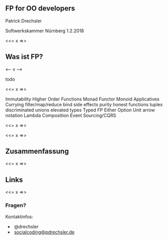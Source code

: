 ## FP for OO developers

Patrick Drechsler

<span class="small">Softwerkskammer Nürnberg 1.2.2018</small>

<<= x =>>

## Was ist FP?

<-- v -->

todo

<!-- ![noborder-fixed](resources/transitive-dependency-1.png) -->

<<= x =>>

<section tagcloud shuffle>
    Immutability
    Higher Order Functions
    Monad
    Functor
    Monoid
    Applicatives
    Currying
    filter/map/reduce
    bind
    side effects
    purity
    honest functions
    tuples
    discriminated unions
    elevated types
    Typed FP
    Either
    Option
    Unit
    arrow notation
    Lambda
    Composition
    Event Sourcing/CQRS
<section>

<<= x =>>

<!-- 
<section tagcloud shuffle>
    <span tagcloud-weight="55">Immutability</span>
    <span tagcloud-weight="40">Higher Order Functions λ</span>
    <span tagcloud-weight="10">Monade</span> <span tagcloud-weight="10">Functor</span> <span tagcloud-weight="10">Monoid</span>
    <span tagcloud-weight="30">Currying</span> <span tagcloud-weight="30">Applicatives</span>
    <span tagcloud-weight="5">Currying</span>
    <span tagcloud-weight="5">Currying</span>
<section>     -->

<<= x =>>

## Zusammenfassung

<<= x =>>

## Links

<<= x =>>

# Fragen?

Kontaktinfos:

- <i class="fa fa-twitter" aria-hidden="true"></i>&nbsp;@drechsler
- <i class="fa fa-envelope" aria-hidden="true"></i>&nbsp;socialcoding@pdrechsler.de